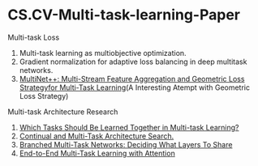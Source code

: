 # CS.CV-Multi-task-learning-Paper

Multi-task Loss
1. Multi-task learning as multiobjective optimization.
2. Gradient normalization for adaptive loss balancing in deep multitask networks.
3. [MultiNet++: Multi-Stream Feature Aggregation and Geometric Loss Strategyfor Multi-Task Learning](https://arxiv.org/pdf/1904.08492v2.pdf)(A Interesting Atempt with Geometric Loss Strategy)

Multi-task Architecture Research
1. [Which Tasks Should Be Learned Together in Multi-task Learning?](https://arxiv.org/pdf/1905.07553v2.pdf)
2. [Continual and Multi-Task Architecture Search.](https://arxiv.org/pdf/1906.05226v1.pdf)
3. [Branched Multi-Task Networks: Deciding What Layers To Share](https://arxiv.org/pdf/1904.02920v1.pdf)
4. [End-to-End Multi-Task Learning with Attention](https://arxiv.org/pdf/1803.10704v2.pdf)
